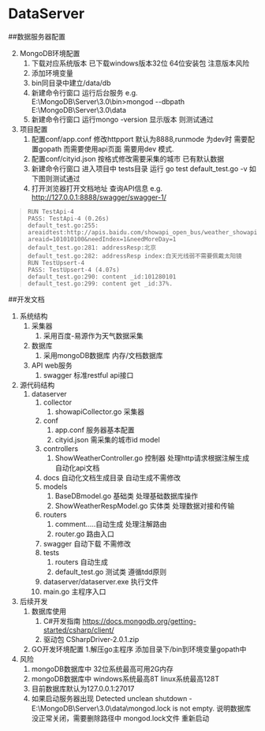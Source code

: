 # DataServer


##数据服务器配置

2. MongoDB环境配置
	1. 下载对应系统版本 已下载windows版本32位 64位安装包 注意版本风险
	2. 添加环境变量 
	3. bin同目录中建立/data/db
	4. 新建命令行窗口 运行后台服务 e.g. E:\MongoDB\Server\3.0\bin>mongod --dbpath E:\MongoDB\Server\3.0\data
	5. 新建命令行窗口 运行mongo -version 显示版本 则测试通过
3. 项目配置
	1. 配置conf/app.conf 修改httpport 默认为8888,runmode 为dev时 需要配置gopath 而需要使用api页面 需要用dev 模式.
	2. 配置conf/cityid.json 按格式修改需要采集的城市 已有默认数据
	3. 新建命令行窗口 进入项目中 tests目录 运行 go test default_test.go -v 如下图则测试通过
	4. 打开浏览器打开文档地址 查询API信息 e.g. http://127.0.0.1:8888/swagger/swagger-1/

>     RUN TestApi-4
>     PASS: TestApi-4 (0.26s)
>     default_test.go:255: areaidtest:http://apis.baidu.com/showapi_open_bus/weather_showapi/address?areaid=101010100&needIndex=1&needMoreDay=1
>     default_test.go:281: addressResp:北京
>     default_test.go:282: addressResp index:白天光线弱不需要佩戴太阳镜
>     RUN TestUpsert-4
>     PASS: TestUpsert-4 (4.07s)
>     default_test.go:290: content _id:101280101
>     default_test.go:299: content get _id:37%.


##开发文档
1. 系统结构
	1. 采集器
		1. 采用百度-易源作为天气数据采集
	2. 数据库 
		1. 采用mongoDB数据库 内存/文档数据库
	3. API web服务
		1. swagger 标准restful api接口
2. 源代码结构
	1. dataserver
		1. collector
			1. showapiCollector.go 采集器
		2. conf
			1. app.conf 服务器基本配置
			2. cityid.json 需采集的城市id model
		3. controllers
			1. ShowWeatherController.go 控制器 处理http请求根据注解生成 自动化api文档
		2. docs 自动化文档生成目录 自动生成不需修改
		3. models
			1. BaseDBmodel.go 基础类 处理基础数据库操作
			2. ShowWeatherRespModel.go 实体类 处理数据对接和传输
		3. routers
			1. comment.....自动生成 处理注解路由
			2. router.go  路由入口
		3. swagger 自动下载 不需修改
		4. tests
			1. routers 自动生成
			2. default_test.go 测试类 遵循tdd原则 
		3. dataserver/dataserver.exe 执行文件
		4. main.go 主程序入口
5. 后续开发 
	1. 数据库使用 
		1. C#开发指南 https://docs.mongodb.org/getting-started/csharp/client/
		2. 驱动包 CSharpDriver-2.0.1.zip
	1. GO开发环境配置
		1.解压go主程序 添加目录下/bin到环境变量gopath中 
2. 风险
	1. mongoDB数据库中 32位系统最高可用2G内存
	2. mongoDB数据库中 windows系统最高8T linux系统最高128T
	3. 目前数据库默认为127.0.0.1:27017
	4. 如果启动服务器出现 Detected unclean shutdown - E:\MongoDB\Server\3.0\data\mongod.lock is not empty.  说明数据库没正常关闭，需要删除路径中 mongod.lock文件 重新启动
